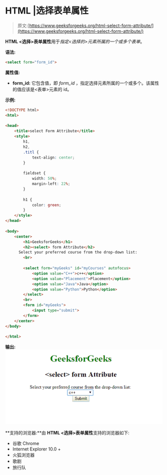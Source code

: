 # HTML |选择表单属性

> 原文:[https://www.geeksforgeeks.org/html-select-form-attribute/](https://www.geeksforgeeks.org/html-select-form-attribute/)

**HTML <选择>表单属性**用于*指定<选择的>元素所属的一个或多个表单*。

**语法:**

```html
<select form="form_id"> 
```

**属性值:**

*   **form_id:** 它包含值，即 *form_id* ，指定选择元素所属的一个或多个。该属性的值应该是<表单>元素的 id。

**示例:**

```html
<!DOCTYPE html>
<html>

<head>
    <title>select Form Attribute</title>
    <style>
        h1,
        h2,
        .titl {
            text-align: center;
        }

        fieldset {
            width: 50%;
            margin-left: 22%;
        }

        h1 {
            color: green;
        }
    </style>
</head>

<body>
    <center>
        <h1>GeeksforGeeks</h1>
        <h2><select> form Attribute</h2> 
      Select your preferred course from the drop-down list:
        <br>

        <select form="myGeeks" id="myCourses" autofocus>
            <option value="C++">c++</option>
            <option value="Placement">Placement</option>
            <option value="Java">Java</option>
            <option value="Python">Python</option>
        </select>
        <br>
        <form id="myGeeks">
            <input type="submit">
        </form>
    </center>
</body>

</html>
```

**输出:**
![](img/f40280b92b6076ff92f55c9e22c8ab34.png)

**支持的浏览器:**由 **HTML <选择>表单属性**支持的浏览器如下:

*   谷歌 Chrome
*   Internet Explorer 10.0 +
*   火狐浏览器
*   歌剧
*   旅行队